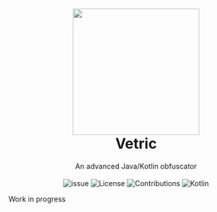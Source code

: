 <!--suppress HtmlDeprecatedAttribute -->
<h1 align="center">
  <img width=250 height=250 src="https://raw.githubusercontent.com/ByteZ1337/Vetric/master/.github/img/vetric.svg" alt="" />
  <br>Vetric<br>
</h1>

<p align="center">
  An advanced Java/Kotlin obfuscator<br><br>
  <img src="https://img.shields.io/github/issues/ByteZ1337/Vetric" alt="issue" />
  <img src="https://img.shields.io/github/license/ByteZ1337/Vetric" alt="License" />
  <img src="https://img.shields.io/badge/contributions-welcome-green" alt="Contributions" />
  <img src="https://img.shields.io/badge/Made%20with-Kotlin-brightgreen" alt="Kotlin" />
</p>

Work in progress
